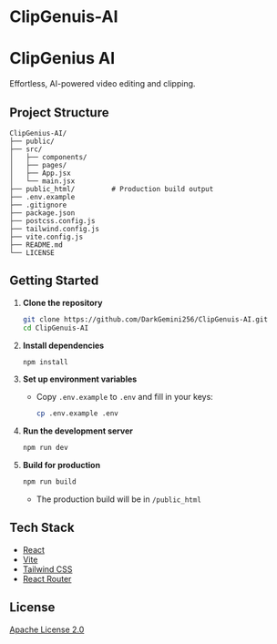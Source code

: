 # ClipGenuis-AI
# ClipGenius AI

Effortless, AI-powered video editing and clipping.

## Project Structure

```
ClipGenius-AI/
├── public/
├── src/
│   ├── components/
│   ├── pages/
│   ├── App.jsx
│   └── main.jsx
├── public_html/         # Production build output
├── .env.example
├── .gitignore
├── package.json
├── postcss.config.js
├── tailwind.config.js
├── vite.config.js
├── README.md
└── LICENSE
```

## Getting Started

1. **Clone the repository**
   ```sh
   git clone https://github.com/DarkGemini256/ClipGenuis-AI.git
   cd ClipGenuis-AI
   ```

2. **Install dependencies**
   ```sh
   npm install
   ```

3. **Set up environment variables**
   - Copy `.env.example` to `.env` and fill in your keys:
     ```sh
     cp .env.example .env
     ```

4. **Run the development server**
   ```sh
   npm run dev
   ```

5. **Build for production**
   ```sh
   npm run build
   ```
   - The production build will be in `/public_html`

## Tech Stack

- [React](https://react.dev/)
- [Vite](https://vitejs.dev/)
- [Tailwind CSS](https://tailwindcss.com/)
- [React Router](https://reactrouter.com/)

## License

[Apache License 2.0](./LICENSE)
